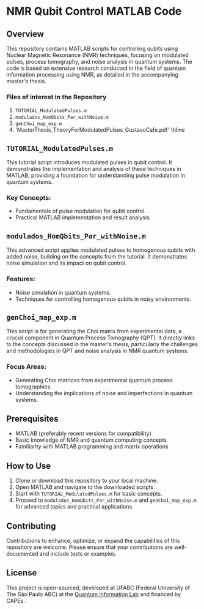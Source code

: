 # NMR Qubit Control MATLAB Code

## Overview
This repository contains MATLAB scripts for controlling qubits using Nuclear Magnetic Resonance (NMR) techniques, focusing on modulated pulses, process tomography, and noise analysis in quantum systems. The code is based on extensive research conducted in the field of quantum information processing using NMR, as detailed in the accompanying master's thesis.

### Files of interest in the Repository

1. `TUTORIAL_ModulatedPulses.m`
2. `modulados_HomQbits_Par_withNoise.m`
3. `genChoi_map_exp.m`
4. 'MasterThesis_TheoryForModulatedPulses_GustavoCafe.pdf'
\hline

## `TUTORIAL_ModulatedPulses.m`
This tutorial script introduces modulated pulses in qubit control. It demonstrates the implementation and analysis of these techniques in MATLAB, providing a foundation for understanding pulse modulation in quantum systems.

### Key Concepts:
- Fundamentals of pulse modulation for qubit control.
- Practical MATLAB implementation and result analysis.

## `modulados_HomQbits_Par_withNoise.m`
This advanced script applies modulated pulses to homogenous qubits with added noise, building on the concepts from the tutorial. It demonstrates noise simulation and its impact on qubit control.

### Features:
- Noise simulation in quantum systems.
- Techniques for controlling homogenous qubits in noisy environments.

## `genChoi_map_exp.m`
This script is for generating the Choi matrix from experimental data, a crucial component in Quantum Process Tomography (QPT). It directly links to the concepts discussed in the master's thesis, particularly the challenges and methodologies in QPT and noise analysis in NMR quantum systems.

### Focus Areas:
- Generating Choi matrices from experimental quantum process tomographies.
- Understanding the implications of noise and imperfections in quantum systems.

## Prerequisites
- MATLAB (preferably recent versions for compatibility)
- Basic knowledge of NMR and quantum computing concepts
- Familiarity with MATLAB programming and matrix operations

## How to Use
1. Clone or download this repository to your local machine.
2. Open MATLAB and navigate to the downloaded scripts.
3. Start with `TUTORIAL_ModulatedPulses.m` for basic concepts.
4. Proceed to `modulados_HomQbits_Par_withNoise.m` and `genChoi_map_exp.m` for advanced topics and practical applications.

## Contributing
Contributions to enhance, optimize, or expand the capabilities of this repository are welcome. Please ensure that your contributions are well-documented and include tests or examples.

## License
This project is open-sourced, developed at UFABC (Federal University of The São Paulo ABC) at the [Quantum information Lab](https://www.quantumufabc.org/) and financed by CAPEs .
